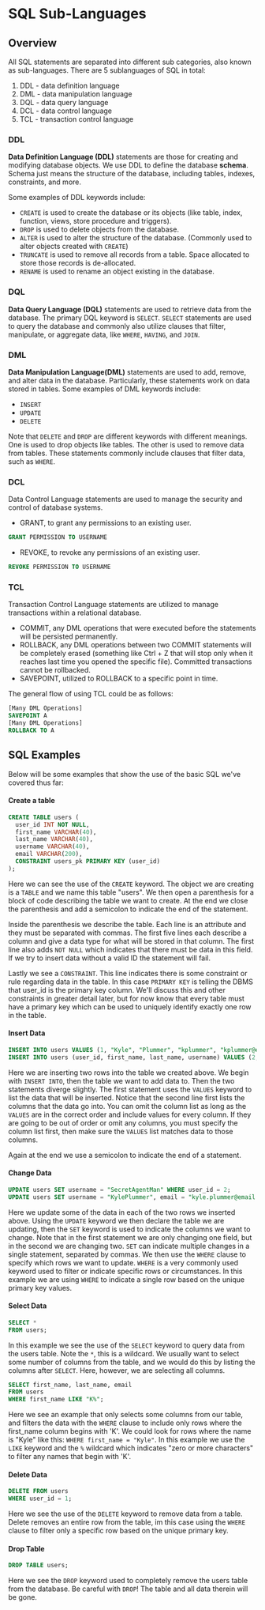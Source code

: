 # SQL Sub-Languages
## Overview

All SQL statements are separated into different sub categories, also known as sub-languages. There are 5 sublanguages of SQL in total:

1. DDL - data definition language
2. DML - data manipulation language
3. DQL - data query language
4. DCL - data control language
5. TCL - transaction control language

### DDL
**Data Definition Language (DDL)** statements are those for creating and modifying database objects. We use DDL to define the database **schema**. Schema just means the structure of the database, including tables, indexes, constraints, and more. 
  
Some examples of DDL keywords include: 
 - `CREATE` is used to create the database or its objects (like table, index, function, views, store procedure and triggers).
 - `DROP` is used to delete objects from the database.
 - `ALTER` is used to alter the structure of the database. (Commonly used to alter objects created with `CREATE`)
 - `TRUNCATE` is used to remove all records from a table. Space allocated to store those records is de-allocated.
 - `RENAME` is used to rename an object existing in the database.


### DQL
**Data Query Language (DQL)** statements are used to retrieve data from the database. The primary DQL keyword is `SELECT`. `SELECT` statements are used to query the database and commonly also utilize clauses that filter, manipulate, or aggregate data, like `WHERE`, `HAVING`, and `JOIN`.

### DML
**Data Manipulation Language(DML)** statements are used to add, remove, and alter data in the database. Particularly, these statements work on data stored in tables. Some examples of DML keywords include:
 - `INSERT`
 - `UPDATE`
 - `DELETE`

Note that `DELETE` and `DROP` are different keywords with different meanings. One is used to drop objects like tables. The other is used to remove data from tables. These statements commonly include clauses that filter data, such as `WHERE`.

### DCL

Data Control Language statements are used to manage the security and control of database systems.

 - GRANT, to grant any permissions to an existing user.
```sql
GRANT PERMISSION TO USERNAME
```

 - REVOKE, to revoke any permissions of an existing user.
```sql
REVOKE PERMISSION TO USERNAME
```



### TCL

Transaction Control Language statements are utilized to manage transactions within a relational database.

 - COMMIT, any DML operations that were executed before the statements will be persisted permanently.
 - ROLLBACK, any DML operations between two COMMIT statements will be completely erased (something like Ctrl + Z that will stop only when it reaches last time you opened the specific file). Committed transactions cannot be rollbacked.
 - SAVEPOINT, utilized to ROLLBACK to a specific point in time.

The general flow of using TCL could be as follows:

```sql
[Many DML Operations]
SAVEPOINT A
[Many DML Operations]
ROLLBACK TO A
```

## SQL Examples
Below will be some examples that show the use of the basic SQL we've covered thus far:

#### Create a table
```sql
CREATE TABLE users (
  user_id INT NOT NULL,
  first_name VARCHAR(40),
  last_name VARCHAR(40),
  username VARCHAR(40),
  email VARCHAR(200),
  CONSTRAINT users_pk PRIMARY KEY (user_id)
);
```
Here we can see the use of the `CREATE` keyword. The object we are creating is a `TABLE` and we name this table "users". We then open a parenthesis for a block of code describing the table we want to create. At the end we close the parenthesis and add a semicolon to indicate the end of the statement. 
  
Inside the parenthesis we describe the table. Each line is an attribute and they must be separated with commas. The first five lines each describe a column and give a data type for what will be stored in that column. The first line also adds `NOT NULL` which indicates that there must be data in this field. If we try to insert data without a valid ID the statement will fail.
  
Lastly we see a `CONSTRAINT`. This line indicates there is some constraint or rule regarding data in the table. In this case `PRIMARY KEY` is telling the DBMS that user_id is the primary key column. We'll discuss this and other constraints in greater detail later, but for now know that every table must have a primary key which can be used to uniquely identify exactly one row in the table.
  
  
#### Insert Data
```sql
INSERT INTO users VALUES (1, "Kyle", "Plummer", "kplummer", "kplummer@email.com");
INSERT INTO users (user_id, first_name, last_name, username) VALUES (2, "James", "Bond", "doubleohseven");
```
Here we are inserting two rows into the table we created above. We begin with `INSERT INTO`, then the table we want to add data to. Then the two statements diverge slightly. The first statement uses the `VALUES` keyword to list the data that will be inserted. Notice that the second line first lists the columns that the data go into. You can omit the column list as long as the `VALUES` are in the correct order and include values for every column. If they are going to be out of order or omit any columns, you must specify the column list first, then make sure the `VALUES` list matches data to those columns.
  
Again at the end we use a semicolon to indicate the end of a statement.


#### Change Data
```sql
UPDATE users SET username = "SecretAgentMan" WHERE user_id = 2;
UPDATE users SET username = "KylePlummer", email = "kyle.plummer@email.com" WHERE user_id = 1;
```
Here we update some of the data in each of the two rows we inserted above. Using the `UPDATE` keyword we then declare the table we are updating, then the `SET` keyword is used to indicate the columns we want to change. Note that in the first statement we are only changing one field, but in the second we are changing two. `SET` can indicate multiple changes in a single statement, separated by commas. We then use the `WHERE` clause to specify which rows we want to update. `WHERE` is a very commonly used keyword used to filter or indicate specific rows or circumstances. In this example we are using `WHERE` to indicate a single row based on the unique primary key values.

#### Select Data
```sql
SELECT *
FROM users;
```
In this example we see the use of the `SELECT` keyword to query data from the users table. Note the `*`, this is a wildcard. We usually want to select some number of columns from the table, and we would do this by listing the columns after `SELECT`. Here, however, we are selecting all columns.
  
```sql
SELECT first_name, last_name, email
FROM users
WHERE first_name LIKE "K%";
```
Here we see an example that only selects some columns from our table, and filters the data with the `WHERE` clause to include only rows where the first_name column begins with 'K'. We could look for rows where the name is "Kyle" like this: `WHERE first_name = "Kyle"`. In this example we use the `LIKE` keyword and the `%` wildcard which indicates "zero or more characters" to filter any names that begin with 'K'.

#### Delete Data
```sql
DELETE FROM users
WHERE user_id = 1;
```
Here we see the use of the `DELETE` keyword to remove data from a table. Delete removes an entire row from the table, im this case using the `WHERE` clause to filter only a specific row based on the unique primary key.

#### Drop Table
```sql
DROP TABLE users;
```
Here we see the `DROP` keyword used to completely remove the users table from the database. Be careful with `DROP`! The table and all data therein will be gone.
